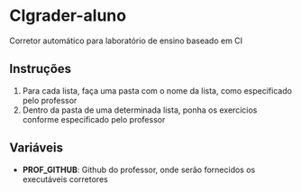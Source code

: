 # CIgrader-aluno
Corretor automático para laboratório de ensino baseado em CI

## Instruções

1. Para cada lista, faça uma pasta com o nome da lista, como especificado pelo professor
2. Dentro da pasta de uma determinada lista, ponha os exercícios conforme especificado pelo professor

## Variáveis

- **PROF_GITHUB**: Github do professor, onde serão fornecidos os executáveis corretores
